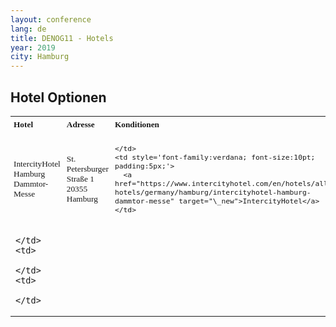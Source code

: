```yaml
---
layout: conference
lang: de
title: DENOG11 - Hotels
year: 2019
city: Hamburg
---
```


## Hotel Optionen

<table >
<tr>
  <td style='font-family:verdana; font-size:10pt; padding:5px;'>
    <b>Hotel</b>
  </td>
  <td style='font-family:verdana; font-size:10pt; padding:5px;'>
    <b>Adresse</b>
  </td>
  <td style='font-family:verdana; font-size:10pt; padding:5px;'>
    <b>Konditionen</b>
  </td>
  <td style='font-family:verdana; font-size:10pt; padding:5px;'>
    <b>Link</b>
  </td>
</tr>
  <tr>
  <td style='font-family:verdana; font-size:10pt; padding:5px;'>
    IntercityHotel Hamburg<br>Dammtor-Messe
    </td>
    <td style='font-family:verdana; font-size:10pt; padding:5px;'>
    St. Petersburger Straße 1<br>
    20355 Hamburg
    </td>
    <td style='font-family:verdana; font-size:10pt; padding:5px;'>

    </td>
    <td style='font-family:verdana; font-size:10pt; padding:5px;'>
      <a href="https://www.intercityhotel.com/en/hotels/all-hotels/germany/hamburg/intercityhotel-hamburg-dammtor-messe" target="\_new">IntercityHotel</a>
    </td>
  </tr>

  <tr>
    <td>

    </td>
    <td>

    </td>
    <td>

    </td>
  </tr>
</table>
